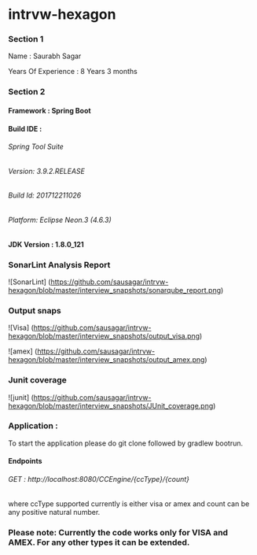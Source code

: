 # intrvw-hexagon

### Section 1
Name : Saurabh Sagar

Years Of Experience : 8 Years 3 months

### Section 2
#### Framework : Spring Boot
#### Build IDE : 
 ###### Spring Tool Suite 
 ######   Version: 3.9.2.RELEASE
 ######   Build Id: 201712211026
 ######   Platform: Eclipse Neon.3 (4.6.3)
#### JDK Version : 1.8.0_121

### SonarLint Analysis Report
![SonarLint] (https://github.com/sausagar/intrvw-hexagon/blob/master/interview_snapshots/sonarqube_report.png)

### Output snaps
![Visa] (https://github.com/sausagar/intrvw-hexagon/blob/master/interview_snapshots/output_visa.png)

![amex] (https://github.com/sausagar/intrvw-hexagon/blob/master/interview_snapshots/output_amex.png)


### Junit coverage
![junit] (https://github.com/sausagar/intrvw-hexagon/blob/master/interview_snapshots/JUnit_coverage.png)

### Application :

To start the application please do git clone followed by gradlew bootrun.

#### Endpoints
###### GET : http://localhost:8080/CCEngine/{ccType}/{count}

where ccType supported currently is either visa or amex and count can be any positive natural number.

### Please note: Currently the code works only for VISA and AMEX. For any other types it can be extended. 
